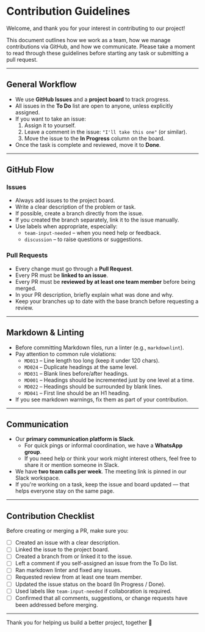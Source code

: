 # Contribution Guidelines

Welcome, and thank you for your interest in contributing to our project!

This document outlines how we work as a team, how we manage contributions via
GitHub, and how we communicate. Please take a moment to read through these
guidelines before starting any task or submitting a pull request.

---

## General Workflow

- We use **GitHub Issues** and a **project board** to track progress.
- All issues in the **To Do** list are open to anyone, unless explicitly assigned.
- If you want to take an issue:
  1. Assign it to yourself.
  2. Leave a comment in the issue: `"I'll take this one"` (or similar).
  3. Move the issue to the **In Progress** column on the board.
- Once the task is complete and reviewed, move it to **Done**.

---

## GitHub Flow

### Issues

- Always add issues to the project board.
- Write a clear description of the problem or task.
- If possible, create a branch directly from the issue.
- If you created the branch separately, link it to the issue manually.
- Use labels when appropriate, especially:
  - `team-input-needed` – when you need help or feedback.
  - `discussion` – to raise questions or suggestions.

### Pull Requests

- Every change must go through a **Pull Request**.
- Every PR must be **linked to an issue**.
- Every PR must be **reviewed by at least one team member** before being merged.
- In your PR description, briefly explain what was done and why.
- Keep your branches up to date with the base branch before requesting a review.

---

## Markdown & Linting

- Before committing Markdown files, run a linter (e.g., `markdownlint`).
- Pay attention to common rule violations:
  - `MD013` – Line length too long (keep it under 120 chars).
  - `MD024` – Duplicate headings at the same level.
  - `MD031` – Blank lines before/after headings.
  - `MD001` – Headings should be incremented just by one level at a time.
  - `MD022` – Headings should be surrounded by blank lines.
  - `MD041` – First line should be an H1 heading.
- If you see markdown warnings, fix them as part of your contribution.

---

## Communication

- Our **primary communication platform is Slack**.
  - For quick pings or informal coordination, we have a **WhatsApp group**.
  - If you need help or think your work might interest others, feel free to share
  it or mention someone in Slack.
- We have **two team calls per week**. The meeting link is pinned in our Slack workspace.
- If you're working on a task, keep the issue and board updated — that helps
  everyone stay on the same page.

---

## Contribution Checklist

Before creating or merging a PR, make sure you:

- [ ] Created an issue with a clear description.
- [ ] Linked the issue to the project board.
- [ ] Created a branch from or linked it to the issue.
- [ ] Left a comment if you self-assigned an issue from the To Do list.
- [ ] Ran markdown linter and fixed any issues.
- [ ] Requested review from at least one team member.
- [ ] Updated the issue status on the board (In Progress / Done).
- [ ] Used labels like `team-input-needed` if collaboration is required.
- [ ] Confirmed that all comments, suggestions, or change requests have been addressed before merging.

---

Thank you for helping us build a better project, together 💙
